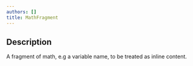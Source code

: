```yaml
---
authors: []
title: MathFragment
---
```


## Description

A fragment of math, e.g a variable name, to be treated as inline content.

